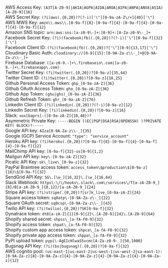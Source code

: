 AWS Access Key: `(A3T[A-Z0-9]|AKIA|AGPA|AIDA|AROA|AIPA|ANPA|ANVA|ASIA)[A-Z0-9]{16}`  
AWS Secret Key: `(?i)aws(.{0,20})?(?-i)['\"][0-9a-zA-Z\/+]{40}['\"]`  
AWS MWS Key: `amzn\\.mws\\.[0-9a-f]{8}-[0-9a-f]{4}-[0-9a-f]{4}-[0-9a-f]{4}-[0-9a-f]{12}`  
Amazon SNS topic: `arn:aws:sns:[a-z0-9\-]+:[0-9]+:[A-Za-z0-9\-_]+`  
Facebook Secret Key: `(?i)(facebook|fb)(.{0,20})?(?-i)['\"][0-9a-f]{32}['\"]`  
Facebook Client ID: `(?i)(facebook|fb)(.{0,20})?['\"][0-9]{13,17}['\"]`  
Cloudinary Basic Auth: `cloudinary://[0-9]{15}:[0-9A-Za-z\\-_]+@[0-9A-Za-z\\-_]+`  
Firebase Database: `([a-z0-9.-]+\.firebaseio\.com|[a-z0-9.-]+\.firebaseapp\.com)`  
Twitter Secret Key: `(?i)twitter(.{0,20})?[0-9a-z]{35,44}`  
Twitter Client ID: `(?i)twitter(.{0,20})?[0-9a-z]{18,25}`  
Github Personal Access Token: `ghp_[0-9a-zA-Z]{36}`  
Github OAuth Access Token: `gho_[0-9a-zA-Z]{36}`  
Github App Token: `(ghu|ghs)_[0-9a-zA-Z]{36}`  
Github Refresh Token: `ghr_[0-9a-zA-Z]{76}`  
LinkedIn Client ID: `(?i)linkedin(.{0,20})?(?-i)[0-9a-z]{12}`  
LinkedIn Secret Key: `(?i)linkedin(.{0,20})?[0-9a-z]{16}`  
Slack: `xox[baprs]-([0-9a-zA-Z]{10,48})?`  
Asymmetric Private Key: `-----BEGIN ((EC|PGP|DSA|RSA|OPENSSH) )?PRIVATE KEY( BLOCK)?-----`  
Google API key: `AIza[0-9A-Za-z\\-_]{35}`  
Google (GCP) Service Account: `"type": "service_account"`  
Heroku API key: `(?i)heroku(.{0,20})?[0-9a-f]{8}-[0-9a-f]{4}-[0-9a-f]{4}-[0-9a-f]{12}`  
MailChimp API key: `[0-9a-f]{32}-us[0-9]{1,2}`  
Mailgun API key: `key\-[0-9a-zA-Z]{32}`  
Picatic API Key: `sk\_live\_[0-9a-z]{32}`  
PayPal Braintree access token: `access_token\$production\$[0-9a-z]{16}\$[0-9a-f]{32}`  
SendGrid API Key: `SG\.[\w_]{16,32}\.[\w_]{16,64}`  
Slack Webhook: `https\:\/\/hooks\.slack\.com\/services\/T[a-zA-Z0-9_]{8}/B[a-zA-Z0-9_]{8,12}/[a-zA-Z0-9_]{24}`  
Stripe API key: `(?i)stripe(.{0,20})?[sr]k_live_[0-9a-zA-Z]{24}`  
Square access token: `sq0atp\-[0-9A-Za-z\-_]{22}`  
Square OAuth secret: `sq0csp\-[0-9A-Za-z\\-_]{43}`  
Twilio API key: `(?i)twilio(.{0,20})?SK[0-9a-f]{32}`  
Dynatrace token: `dt0[a-zA-Z]{1}[0-9]{2}\.[A-Z0-9]{24}\.[A-Z0-9]{64}`  
Shopify shared secret: `shpss\_[a-fA-F0-9]{32}`  
Shopify access token: `shpat\_[a-fA-F0-9]{32}`  
Shopify custom app access token: `shpca\_[a-fA-F0-9]{32}`  
Shopify private app access token: `shppa\_[a-fA-F0-9]{32}`  
PyPI upload token: `pypi\-AgEIcHlwaS5vcmc[A-Za-z0-9-_]{50,1000}`  
Bugsnag API Key: `(?i)(bs|bugsnag)(.{0,20})?[0-9a-f]{32}`  
AWS cognito pool: `(us-east-1|us-east-2|us-west-1|us-west-2|sa-east-1):[0-9A-Za-z]{8}-[0-9A-Za-z]{4}-[0-9A-Za-z]{4}-[0-9A-Za-z]{4}-[0-9A-Za-z]{12}`  
